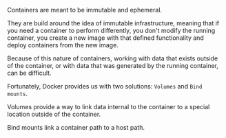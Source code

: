 Containers are meant to be immutable and ephemeral. 

They are build around the idea of immutable infrastructure, meaning that if you need a container to perform differently, you don't modify the running container, you create a new image with that defined functionality and deploy containers from the new image. 

Because of this nature of containers, working with data that exists outside of the container, or with data that was generated by the running container, can be difficult. 

Fortunately, Docker provides us with two solutions:  `Volumes` and `Bind mounts`. 

Volumes provide a way to link data internal to the container to a special location outside of the container.  

Bind mounts link a container path to a host path. 